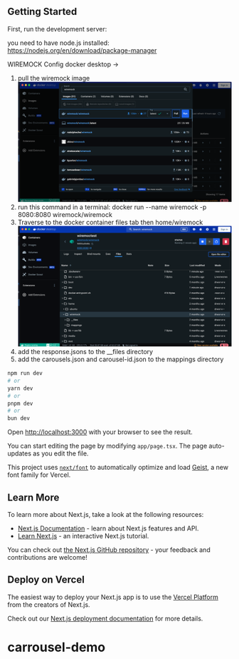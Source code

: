 ## Getting Started

First, run the development server:

you need to have node.js installed: https://nodejs.org/en/download/package-manager

WIREMOCK Config
docker desktop -> 
1. pull the wiremock image
![img.png](wiremock/img.png)
2. run this command in a terminal: docker run --name wiremock -p 8080:8080 wiremock/wiremock
3. Traverse to the docker container files tab then home/wiremock
![img_1.png](wiremock/img_1.png)
4. add the response.jsons to the __files directory
5. add the carousels.json and carousel-id.json to the mappings directory

```bash
npm run dev
# or
yarn dev
# or
pnpm dev
# or
bun dev
```

Open [http://localhost:3000](http://localhost:3000) with your browser to see the result.

You can start editing the page by modifying `app/page.tsx`. The page auto-updates as you edit the file.

This project uses [`next/font`](https://nextjs.org/docs/app/building-your-application/optimizing/fonts) to automatically optimize and load [Geist](https://vercel.com/font), a new font family for Vercel.

## Learn More

To learn more about Next.js, take a look at the following resources:

- [Next.js Documentation](https://nextjs.org/docs) - learn about Next.js features and API.
- [Learn Next.js](https://nextjs.org/learn) - an interactive Next.js tutorial.

You can check out [the Next.js GitHub repository](https://github.com/vercel/next.js) - your feedback and contributions are welcome!

## Deploy on Vercel

The easiest way to deploy your Next.js app is to use the [Vercel Platform](https://vercel.com/new?utm_medium=default-template&filter=next.js&utm_source=create-next-app&utm_campaign=create-next-app-readme) from the creators of Next.js.

Check out our [Next.js deployment documentation](https://nextjs.org/docs/app/building-your-application/deploying) for more details.
# carrousel-demo
